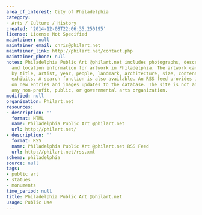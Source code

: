 ```yaml
---
area_of_interest: City of Philadelphia
category:
- Arts / Culture / History
created: '2014-12-08T22:06:35.250195'
license: License Not Specified
maintainer: null
maintainer_email: chris@philart.net
maintainer_link: http://philart.net/contact.php
maintainer_phone: null
notes: Philadelphia Public Art @philart.net includes photographs, descriptive information,
  and location information for artwork in Philadelphia. The artwork can be browsed
  by title, artist, year, people, landmark, architecture, size, content, tours, and
  exhibits. A search function is also available. An RSS feed provides information
  on new entries and images updates to the database. The site is not affiliated with
  any non-profit, public, or governmental arts organization.
modified: null
organization: Philart.net
resources:
- description: ''
  format: HTML
  name: Philadelphia Public Art @philart.net
  url: http://philart.net/
- description: ''
  format: RSS
  name: Philadelphia Public Art @philart.net RSS Feed
  url: http://philart.net/rss.xml
schema: philadelphia
source: null
tags: 
- public art
- statues
- monuments
time_period: null
title: Philadelphia Public Art @philart.net
usage: Public Use
---
```

